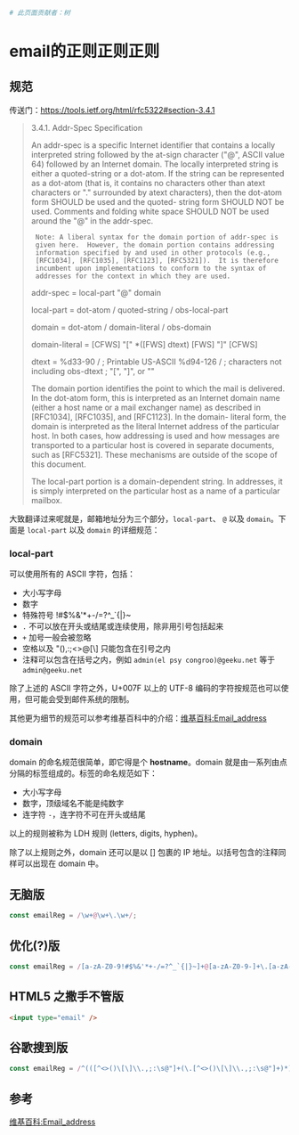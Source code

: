 ```bash
# 此页面贡献者：树
```
# email的正则正则正则

## 规范

传送门：https://tools.ietf.org/html/rfc5322#section-3.4.1

> 3.4.1.  Addr-Spec Specification
> 
>   An addr-spec is a specific Internet identifier that contains a
   locally interpreted string followed by the at-sign character ("@",
   ASCII value 64) followed by an Internet domain.  The locally
   interpreted string is either a quoted-string or a dot-atom.  If the
   string can be represented as a dot-atom (that is, it contains no
   characters other than atext characters or "." surrounded by atext
   characters), then the dot-atom form SHOULD be used and the quoted-
   string form SHOULD NOT be used.  Comments and folding white space
   SHOULD NOT be used around the "@" in the addr-spec.
>   
>      Note: A liberal syntax for the domain portion of addr-spec is
>      given here.  However, the domain portion contains addressing
>      information specified by and used in other protocols (e.g.,
>      [RFC1034], [RFC1035], [RFC1123], [RFC5321]).  It is therefore
>      incumbent upon implementations to conform to the syntax of
>      addresses for the context in which they are used.
>       
>   addr-spec       =   local-part "@" domain
>
>   local-part      =   dot-atom / quoted-string / obs-local-part
>
>   domain          =   dot-atom / domain-literal / obs-domain
>
>   domain-literal  =   [CFWS] "[" *([FWS] dtext) [FWS] "]" [CFWS]
>
>   dtext           =   %d33-90 /          ; Printable US-ASCII
>                       %d94-126 /         ;  characters not including
>                       obs-dtext          ;  "[", "]", or "\"
>
>   The domain portion identifies the point to which the mail is
   delivered.  In the dot-atom form, this is interpreted as an Internet
   domain name (either a host name or a mail exchanger name) as
   described in [RFC1034], [RFC1035], and [RFC1123].  In the domain-
   literal form, the domain is interpreted as the literal Internet
   address of the particular host.  In both cases, how addressing is
   used and how messages are transported to a particular host is covered
   in separate documents, such as [RFC5321].  These mechanisms are
   outside of the scope of this document.
>
>   The local-part portion is a domain-dependent string.  In addresses,
   it is simply interpreted on the particular host as a name of a
   particular mailbox.

大致翻译过来呢就是，邮箱地址分为三个部分，`local-part`、 `@` 以及 `domain`。下面是 `local-part` 以及 `domain` 的详细规范：

### local-part

可以使用所有的 ASCII 字符，包括：

- 大小写字母
- 数字
- 特殊符号 !#$%&'*+-/=?^_`{|}~
- `.` 不可以放在开头或结尾或连续使用，除非用引号包括起来
- `+` 加号一般会被忽略 
- 空格以及 "(),:;<>@[\\] 只能包含在引号之内
- 注释可以包含在括号之内，例如 `admin(el psy congroo)@geeku.net` 等于 `admin@geeku.net` 

除了上述的 ASCII 字符之外，U+007F 以上的 UTF-8 编码的字符按规范也可以使用，但可能会受到邮件系统的限制。

其他更为细节的规范可以参考维基百科中的介绍：[维基百科:Email_address](https://en.wikipedia.org/wiki/Email_address)

### domain

domain 的命名规范很简单，即它得是个 **hostname**。domain 就是由一系列由点分隔的标签组成的。标签的命名规范如下：

- 大小写字母
- 数字，顶级域名不能是纯数字
- 连字符 `-`，连字符不可在开头或结尾

以上的规则被称为 LDH 规则 (letters, digits, hyphen)。

除了以上规则之外，domain 还可以是以 [] 包裹的 IP 地址。以括号包含的注释同样可以出现在 domain 中。

## 无脑版

```javascript
const emailReg = /\w+@\w+\.\w+/;
```

## 优化(?)版

```javascript
const emailReg = /[a-zA-Z0-9!#$%&'*+-/=?^_`{|}~]+@[a-zA-Z0-9-]+\.[a-zA-Z0-9-]{2}/;
```

## HTML5 之撒手不管版

```html
<input type="email" />
```

## 谷歌搜到版

```javascript
const emailReg = /^(([^<>()\[\]\\.,;:\s@"]+(\.[^<>()\[\]\\.,;:\s@"]+)*)|(".+"))@((\[[0-9]{1,3}\.[0-9]{1,3}\.[0-9]{1,3}\.[0-9]{1,3}])|(([a-zA-Z\-0-9]+\.)+[a-zA-Z]{2,}))$/;
```

## 参考

[维基百科:Email_address](https://en.wikipedia.org/wiki/Email_address)